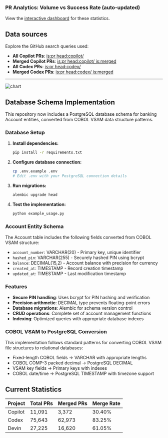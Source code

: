 ### PR Analytics: Volume vs Success Rate (auto‑updated)

View the [interactive dashboard](https://aavetis.github.io/ai-pr-watcher/) for these statistics.

## Data sources

Explore the GitHub search queries used:

- **All Copilot PRs**: [is:pr head:copilot/](https://github.com/search?q=is:pr+head:copilot/&type=pullrequests)
- **Merged Copilot PRs**: [is:pr head:copilot/ is:merged](https://github.com/search?q=is:pr+head:copilot/+is:merged&type=pullrequests)
- **All Codex PRs**: [is:pr head:codex/](https://github.com/search?q=is:pr+head:codex/&type=pullrequests)
- **Merged Codex PRs**: [is:pr head:codex/ is:merged](https://github.com/search?q=is:pr+head:codex/+is:merged&type=pullrequests)

---

![chart](chart.png)

## Database Schema Implementation

This repository now includes a PostgreSQL database schema for banking Account entities, converted from COBOL VSAM data structure patterns.

### Database Setup

1. **Install dependencies:**
   ```bash
   pip install -r requirements.txt
   ```

2. **Configure database connection:**
   ```bash
   cp .env.example .env
   # Edit .env with your PostgreSQL connection details
   ```

3. **Run migrations:**
   ```bash
   alembic upgrade head
   ```

4. **Test the implementation:**
   ```bash
   python example_usage.py
   ```

### Account Entity Schema

The Account table includes the following fields converted from COBOL VSAM structure:

- `account_number`: VARCHAR(20) - Primary key, unique identifier
- `hashed_pin`: VARCHAR(255) - Securely hashed PIN using bcrypt
- `balance`: DECIMAL(15,2) - Account balance with precision for currency
- `created_at`: TIMESTAMP - Record creation timestamp
- `updated_at`: TIMESTAMP - Last modification timestamp

### Features

- **Secure PIN handling**: Uses bcrypt for PIN hashing and verification
- **Precision arithmetic**: DECIMAL type prevents floating-point errors
- **Database migrations**: Alembic for schema version control
- **CRUD operations**: Complete set of account management functions
- **Indexing**: Optimized queries with appropriate database indexes

### COBOL VSAM to PostgreSQL Conversion

This implementation follows standard patterns for converting COBOL VSAM file structures to relational databases:

- Fixed-length COBOL fields → VARCHAR with appropriate lengths
- COBOL COMP-3 packed decimal → PostgreSQL DECIMAL
- VSAM key fields → Primary keys with indexes
- COBOL date/time → PostgreSQL TIMESTAMP with timezone support

## Current Statistics

| Project | Total PRs | Merged PRs | Merge Rate |
| ------- | --------- | ---------- | ---------- |
| Copilot | 11,091 | 3,372 | 30.40% |
| Codex   | 75,643 | 62,973 | 83.25% |
| Devin   | 27,225 | 16,620 | 61.05% |
